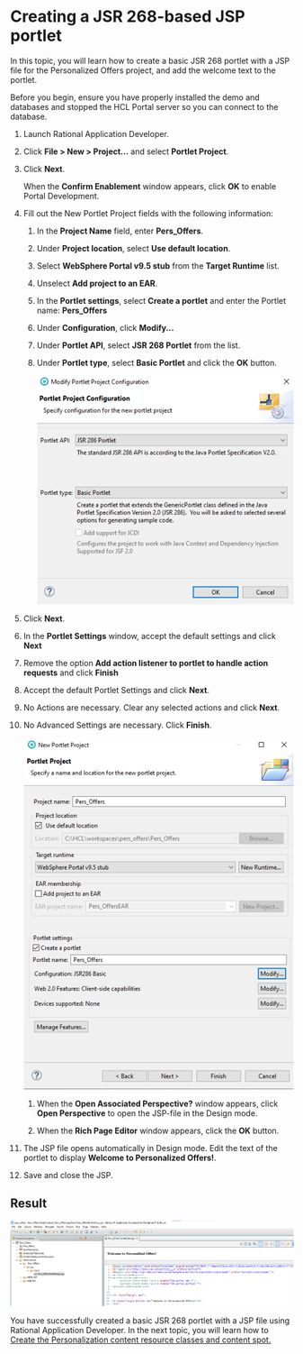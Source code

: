 # Creating a JSR 268-based JSP portlet  

In this topic, you will learn how to create a basic JSR 268 portlet with a JSP file for the Personalized Offers project, and add the welcome text to the portlet.

Before you begin, ensure you have properly installed the demo and databases and stopped the HCL Portal server so you can connect to the database.


1. Launch Rational Application Developer.

2. Click **File > New > Project...** and select **Portlet Project**.

3. Click **Next**.

   When the **Confirm Enablement** window appears, click **OK** to enable Portal Development.

4. Fill out the New Portlet Project fields with the following information:

    1. In the **Project Name** field, enter **Pers\_Offers**.

    2. Under **Project location**, select **Use default location**.

    3. Select **WebSphere Portal v9.5 stub** from the **Target Runtime** list.

    4. Unselect **Add project to an EAR**.

    5. In the **Portlet settings**, select **Create a portlet** and enter the Portlet name: **Pers_Offers**  

    6. Under **Configuration**, click **Modify...**  

    7. Under **Portlet API**, select **JSR 268 Portlet** from the list.

    8. Under **Portlet type**, select **Basic Portlet** and click the **OK** button.

         ![Portlet Type](.\images\create_project_type_Pers_Offers.png)

5. Click **Next**.

6. In the **Portlet Settings** window, accept the default settings and click **Next**

7. Remove the option **Add action listener to portlet to handle action requests** and click **Finish**  

8. Accept the default Portlet Settings and click **Next**.

9. No Actions are necessary. Clear any selected actions and click **Next**.

10. No Advanced Settings are necessary. Click **Finish**.

    ![Create Project Pers_Offers](.\images\create_project_Pers_Offers.png)

    1. When the **Open Associated Perspective?** window appears, click **Open Perspective** to open the JSP-file in the Design mode.  

    2. When the **Rich Page Editor** window appears, click the **OK** button.  

11. The JSP file opens automatically in Design mode. Edit the text of the portlet to display **Welcome to Personalized Offers!**.

12. Save and close the JSP.

## Result

![Welcome JSP](.\images\Pers_Offers_Welcome_JSP.png)

You have successfully created a basic JSR 268 portlet with a JSP file using Rational Application Developer. In the next topic, you will learn how to [Create the Personalization content resource classes and content spot.](./pzn_demo_create_pzn_content_resources.md)
